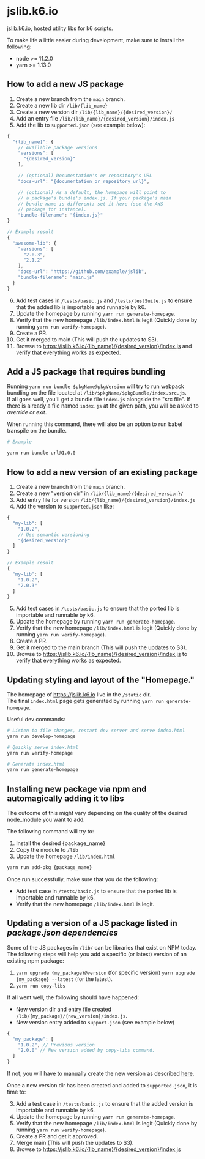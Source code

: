 # jslib.k6.io

[jslib.k6.io](http://jslib.k6.io), hosted utility libs for k6 scripts.

To make life a little easier during development, make sure to install the following:

- node >= 11.2.0
- yarn >= 1.13.0

## How to add a new JS package

1. Create a new branch from the `main` branch.
2. Create a new lib dir `/lib/{lib_name}`
3. Create a new version dir `/lib/{lib_name}/{desired_version}/`
4. Add an entry file `/lib/{lib_name}/{desired_version}/index.js`
5. Add the lib to `supported.json` (see example below):

```javascript
{
  "{lib_name}": {
    // Available package versions
    "versions": [
      "{desired_version}"
    ],

    // (optional) Documentation's or repository's URL
    "docs-url": "{documentation_or_repository_url}",

    // (optional) As a default, the homepage will point to
    // a package's bundle's index.js. If your package's main
    // bundle name is different; set it here (see the AWS
    // package for instance).
    "bundle-filename": "{index.js}"
}

// Example result
{
  "awesome-lib": {
    "versions": [
      "2.0.3",
      "2.1.2"
    ],
    "docs-url": "https://github.com/example/jslib",
    "bundle-filename": "main.js"
  }
}
```

6. Add test cases in `/tests/basic.js` and `/tests/testSuite.js` to ensure that the added lib is importable and runnable by k6.
7. Update the homepage by running `yarn run generate-homepage`.
8. Verify that the new homepage `/lib/index.html` is legit (Quickly done by running `yarn run verify-homepage`).
9. Create a PR.
10. Get it merged to main (This will push the updates to S3).
11. Browse to https://jslib.k6.io/{lib_name}/{desired_version}/index.js and verify that everything works as expected.

## Add a JS package that requires bundling

Running `yarn run bundle $pkgName@pkgVersion` will try to run webpack bundling on the file located at `/lib/$pkgName/$pkgBundle/index.src.js`.\
If all goes well, you'll get a bundle file `index.js` alongside the "src file".
If there is already a file named `index.js` at the given path, you will be asked to _override or exit_.

When running this command, there will also be an option to run babel transpile on the bundle.

```sh
# Example

yarn run bundle url@1.0.0
```

## How to add a new version of an existing package

1. Create a new branch from the `main` branch.
2. Create a new "version dir" in `/lib/{lib_name}/{desired_version}/`
3. Add entry file for version `/lib/{lib_name}/{desired_version}/index.js`
4. Add the version to `supported.json` like:

```javascript
{
  "my-lib": [
    "1.0.2",
    // Use semantic versioning
    "{desired_version}"
  ]
}

// Example result
{
  "my-lib": [
    "1.0.2",
    "2.0.3"
  ]
}
```

5. Add test cases in `/tests/basic.js` to ensure that the ported lib is importable and runnable by k6.
6. Update the homepage by running `yarn run generate-homepage`.
7. Verify that the new homepage `/lib/index.html` is legit (Quickly done by running `yarn run verify-homepage`).
8. Create a PR.
9. Get it merged to the main branch (This will push the updates to S3).
10. Browse to https://jslib.k6.io/{lib_name}/{desired_version}/index.js to verify that everything works as expected.

## Updating styling and layout of the "Homepage."

The homepage of https://jslib.k6.io live in the `/static` dir.\
The final `index.html` page gets generated by running `yarn run generate-homepage`.

Useful dev commands:

```bash
# Listen to file changes, restart dev server and serve index.html
yarn run develop-homepage

# Quickly serve index.html
yarn run verify-homepage

# Generate index.html
yarn run generate-homepage
```

## Installing new package via npm and automagically adding it to libs

The outcome of this might vary depending on the quality of the desired node_module you want to add.

The following command will try to:

1. Install the desired {package_name}
2. Copy the module to `/lib`
3. Update the homepage `/lib/index.html`

```bash
yarn run add-pkg {package_name}
```

Once run successfully, make sure that you do the following:

- Add test case in `/tests/basic.js` to ensure that the ported lib is importable and runnable by k6.
- Verify that the new homepage `/lib/index.html` is legit.

## Updating a version of a JS package listed in _package.json dependencies_

Some of the JS packages in `/lib/` can be libraries that exist on NPM today.
The following steps will help you add a specific (or latest) version of an existing npm package:

1. `yarn upgrade {my_package}@version` (for specific version) `yarn upgrade {my_package} --latest` (for the latest).
2. `yarn run copy-libs`

If all went well, the following should have happened:

- New version dir and entry file created `/lib/{my_package}/{new_version}/index.js`.
- New version entry added to `support.json` (see example below)

```javascript
{
  "my_package": [
    "1.0.2", // Previous version
    "2.0.0" // New version added by copy-libs command.
  ]
}
```

If not, you will have to manually create the new version as described [here](#how-to-add-a-new-version-of-an-existing-package).

Once a new version dir has been created and added to `supported.json`, it is time to:

3. Add a test case in `/tests/basic.js` to ensure that the added version is importable and runnable by k6.
4. Update the homepage by running `yarn run generate-homepage`.
5. Verify that the new homepage `/lib/index.html` is legit (Quickly done by running `yarn run verify-homepage`).
6. Create a PR and get it approved. 
7. Merge main (This will push the updates to S3).
8. Browse to https://jslib.k6.io/{lib_name}/{desired_version}/index.js
